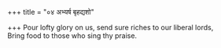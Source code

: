 +++
title = "०४ अभ्यर्ष बृहद्यशो"

+++
Pour lofty glory on us, send sure riches to our liberal lords,  
     Bring food to those who sing thy praise.